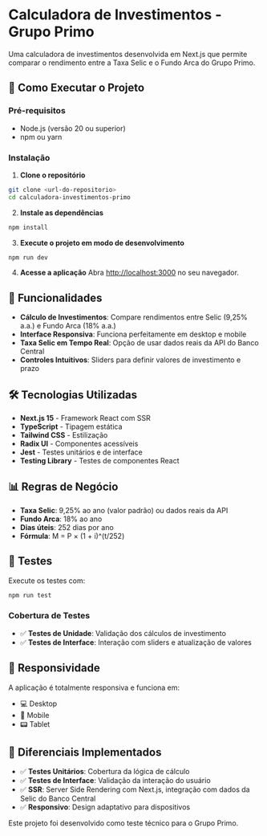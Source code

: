 # Calculadora de Investimentos - Grupo Primo

Uma calculadora de investimentos desenvolvida em Next.js que permite comparar o rendimento entre a Taxa Selic e o Fundo Arca do Grupo Primo.

## 🚀 Como Executar o Projeto

### Pré-requisitos

- Node.js (versão 20 ou superior)
- npm ou yarn

### Instalação

1. **Clone o repositório**

```bash
git clone <url-do-repositorio>
cd calculadora-investimentos-primo
```

2. **Instale as dependências**

```bash
npm install
```

3. **Execute o projeto em modo de desenvolvimento**

```bash
npm run dev
```

4. **Acesse a aplicação**
   Abra [http://localhost:3000](http://localhost:3000) no seu navegador.

## 🧮 Funcionalidades

- **Cálculo de Investimentos**: Compare rendimentos entre Selic (9,25% a.a.) e Fundo Arca (18% a.a.)
- **Interface Responsiva**: Funciona perfeitamente em desktop e mobile
- **Taxa Selic em Tempo Real**: Opção de usar dados reais da API do Banco Central
- **Controles Intuitivos**: Sliders para definir valores de investimento e prazo

## 🛠️ Tecnologias Utilizadas

- **Next.js 15** - Framework React com SSR
- **TypeScript** - Tipagem estática
- **Tailwind CSS** - Estilização
- **Radix UI** - Componentes acessíveis
- **Jest** - Testes unitários e de interface
- **Testing Library** - Testes de componentes React

## 📊 Regras de Negócio

- **Taxa Selic**: 9,25% ao ano (valor padrão) ou dados reais da API
- **Fundo Arca**: 18% ao ano
- **Dias úteis**: 252 dias por ano
- **Fórmula**: M = P × (1 + i)^(t/252)

## 🧪 Testes

Execute os testes com:

```bash
npm run test
```

### Cobertura de Testes

- ✅ **Testes de Unidade**: Validação dos cálculos de investimento
- ✅ **Testes de Interface**: Interação com sliders e atualização de valores

## 📱 Responsividade

A aplicação é totalmente responsiva e funciona em:

- 💻 Desktop
- 📱 Mobile
- 📟 Tablet

## 🌟 Diferenciais Implementados

- ✅ **Testes Unitários**: Cobertura da lógica de cálculo
- ✅ **Testes de Interface**: Validação da interação do usuário
- ✅ **SSR**: Server Side Rendering com Next.js, integração com dados da Selic do Banco Central
- ✅ **Responsivo**: Design adaptativo para dispositivos

Este projeto foi desenvolvido como teste técnico para o Grupo Primo.
